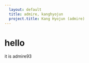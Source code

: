 ```yaml
---
  layout: default
  title: admire, kanghyojun
  project.title: Kang Hyojun (admire)
---
```


# hello

it is admire93


